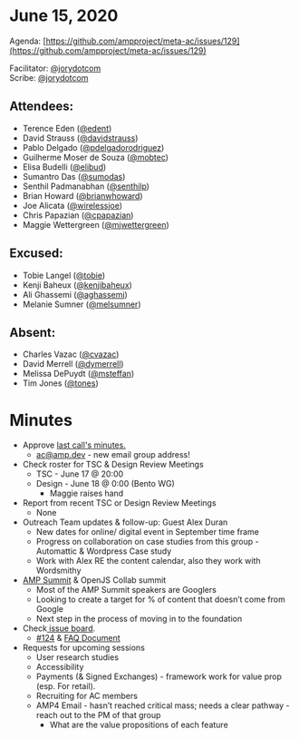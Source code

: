 # **June 15, 2020**

Agenda: [https://github.com/ampproject/meta-ac/issues/129](https://github.com/ampproject/meta-ac/issues/129)

Facilitator: [@jorydotcom][jorydotcom]  
Scribe: [@jorydotcom][jorydotcom]

## **Attendees:**

*   Terence Eden ([@edent][edent])
*   David Strauss ([@davidstrauss][davidstrauss])
*   Pablo Delgado ([@pdelgadorodriguez][pdelgadorodriguez])
*   Guilherme Moser de Souza ([@mobtec][mobtec])
*   Elisa Budelli ([@elibud][elibud])
*   Sumantro Das ([@sumodas][sumodas])
*   Senthil Padmanabhan ([@senthilp][senthilp])
*   Brian Howard ([@brianwhoward][brianwhoward])
*   Joe Alicata ([@wirelessjoe][wirelessjoe])
*   Chris Papazian ([@cpapazian][cpapazian])
*   Maggie Wettergreen ([@mjwettergreen][mjwettergreen])

## **Excused:**

*   Tobie Langel ([@tobie][tobie])
*   Kenji Baheux ([@kenjibaheux][kenjibaheux])
*   Ali Ghassemi ([@aghassemi][aghassemi])
*   Melanie Sumner ([@melsumner][melsumner])

## **Absent:**

*   Charles Vazac ([@cvazac][cvazac])
*   David Merrell ([@dymerrell][dymerrell])
*   Melissa DePuydt ([@msteffan][msteffan])
*   Tim Jones ([@tones][tones])

# **Minutes**

*   Approve [last call's minutes.](https://github.com/ampproject/meta-ac/pull/130)
    *   ac@amp.dev - new email group address!
*   Check roster for TSC & Design Review Meetings
    *   TSC - June 17 @ 20:00
    *   Design - June 18 @ 0:00 (Bento WG)
        *   Maggie raises hand
*   Report from recent TSC or Design Review Meetings
    *   None
*   Outreach Team updates & follow-up: Guest Alex Duran
    *   New dates for online/ digital event in September time frame 
    *   Progress on collaboration on case studies from this group - Automattic & Wordpress Case study
    *   Work with Alex RE the content calendar, also they work with Wordsmithy
*   [AMP Summit](https://docs.google.com/spreadsheets/d/1GY9qNrjxM6Ro-jFSGscL11sKQA46msRMdSrQMhTL8K0/edit#gid=461228868) & OpenJS Collab summit
    *   Most of the AMP Summit speakers are Googlers
    *   Looking to create a target for % of content that doesn’t come from Google
    *   Next step in the process of moving in to the foundation
*   Check[ issue board](https://github.com/ampproject/meta-ac/projects/2).
    *   [#124](https://github.com/ampproject/meta-ac/issues/124) & [FAQ Document](https://docs.google.com/document/d/15SBggPGOT-qIVJ7fl3yqGtLrY26lTJT3NQlgeqdfnhQ/edit?ts=5edfc7f5)
*   Requests for upcoming sessions
    *   User research studies
    *   Accessibility 
    *   Payments (& Signed Exchanges) - framework work for value prop (esp. For retail). 
    *   Recruiting for AC members 
    *   AMP4 Email - hasn’t reached critical mass; needs a clear pathway - reach out to the PM of that group 
        *   What are the value propositions of each feature

[tobie]: https://github.com/tobie
[wirelessjoe]: https://github.com/wirelessjoe
[cvazac]: https://github.com/cvazac
[mobtec]: https://github.com/mobtec
[levidurfee]: https://github.com/levidurfee
[sumodas]: https://github.com/sumodas
[edent]: https://github.com/edent
[senthilp]: https://github.com/senthilp
[tones]: https://github.com/tones
[kenjibaheux]: https://github.com/kenjibaheux
[elibud]: https://github.com/elibud
[pdelgadorodriguez]: https://github.com/pdelgadorodriguez
[dymerrell]: https://github.com/dymerrell
[mjwettergreen]: https://github.com/mjwettergreen
[melsumner]: https://github.com/melsumner
[msteffan]: https://github.com/msteffan
[TedShuter]: https://github.com/TedShuter
[aghassemi]: https://github.com/aghassemi
[jorydotcom]: https://github.com/jorydotcom
[brianwhoward]: https://github.com/brianwhoward
[nainar]: https://github.com/nainar
[DavidStrauss]: https://github.com/DavidStrauss
[cpapazian]: https://github.com/cpapazian
[dvoytenko]: https://github.com/dvoytenko
[rudygalfi]: https://github.com/rudygalfi